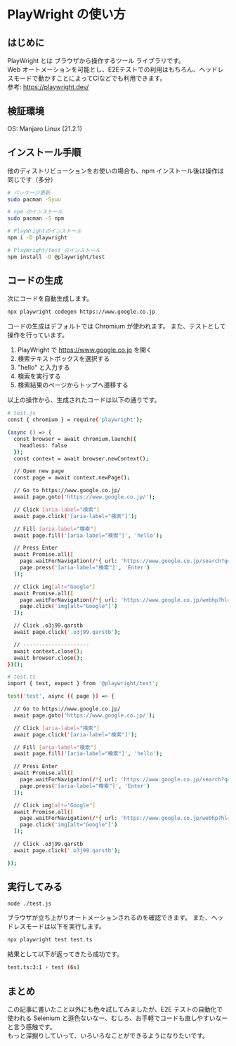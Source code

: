 # PlayWright の使い方
## はじめに
PlayWright とは ブラウザから操作するツール ライブラリです。  
Web オートメーションを可能とし、E2Eテストでの利用はもちろん、ヘッドレスモードで動かすことによってCIなどでも利用できます。  
参考: https://playwright.dev/
  
## 検証環境
OS: Manjaro Linux (21.2.1)  

## インストール手順
他のディストリビューションをお使いの場合も、npm インストール後は操作は同じです（多分）
```bash
# パッケージ更新
sudo pacman -Syuu

# npm のインストール
sudo pacman -S npm

# PlayWrightのインストール
npm i -D playwright

# PlayWright/test のインストール
npm install -D @playwright/test
```

## コードの生成
次にコードを自動生成します。  
```bash
npx playwright codegen https://www.google.co.jp
```
  
コードの生成はデフォルトでは Chromium が使われます。
また、テストとして操作を行っています。
1. PlayWright で https://www.google.co.jp を開く
2. 検索テキストボックスを選択する
3. "hello" と入力する
4. 検索を実行する
5. 検索結果のページからトップへ遷移する
  
以上の操作から、生成されたコードは以下の通りです。
  
```bash
# test.js
const { chromium } = require('playwright');

(async () => {
  const browser = await chromium.launch({
    headless: false
  });
  const context = await browser.newContext();

  // Open new page
  const page = await context.newPage();

  // Go to https://www.google.co.jp/
  await page.goto('https://www.google.co.jp/');

  // Click [aria-label="検索"]
  await page.click('[aria-label="検索"]');

  // Fill [aria-label="検索"]
  await page.fill('[aria-label="検索"]', 'hello');

  // Press Enter
  await Promise.all([
    page.waitForNavigation(/*{ url: 'https://www.google.co.jp/search?q=hello&source=hp&ei=62HvYaKTM6mKr7wPod6jmAM&iflsig=ALs-wAMAAAAAYe9v-9wfjyAx08CLYm3HYmEhEh24FbxI&ved=0ahUKEwjitKP_7sv1AhUpxYsBHSHvCDMQ4dUDCAk&uact=5&oq=hello&gs_lcp=Cgdnd3Mtd2l6EAMyCwgAEIAEELEDEIMBMgUIABCABDIICAAQgAQQsQMyCAgAEIAEELEDMggIABCABBCxAzIFCAAQgAQyCAgAEIAEELEDMggIABCABBCxAzoNCAAQgAQQsQMQgwEQBDoHCAAQgAQQBDoKCAAQgAQQsQMQBFD1BFjPCWCtDWgBcAB4AIABTYgB9AKSAQE1mAEAoAEBsAEA&sclient=gws-wiz' }*/),
    page.press('[aria-label="検索"]', 'Enter')
  ]);

  // Click img[alt="Google"]
  await Promise.all([
    page.waitForNavigation(/*{ url: 'https://www.google.co.jp/webhp?hl=ja&sa=X&ved=0ahUKEwjy38aD78v1AhWIMpQKHZDkA7gQPAgI' }*/),
    page.click('img[alt="Google"]')
  ]);

  // Click .o3j99.qarstb
  await page.click('.o3j99.qarstb');

  // ---------------------
  await context.close();
  await browser.close();
})();
```

```bash
# test.ts
import { test, expect } from '@playwright/test';

test('test', async ({ page }) => {

  // Go to https://www.google.co.jp/
  await page.goto('https://www.google.co.jp/');

  // Click [aria-label="検索"]
  await page.click('[aria-label="検索"]');

  // Fill [aria-label="検索"]
  await page.fill('[aria-label="検索"]', 'hello');

  // Press Enter
  await Promise.all([
    page.waitForNavigation(/*{ url: 'https://www.google.co.jp/search?q=hello&source=hp&ei=62HvYaKTM6mKr7wPod6jmAM&iflsig=ALs-wAMAAAAAYe9v-9wfjyAx08CLYm3HYmEhEh24FbxI&ved=0ahUKEwjitKP_7sv1AhUpxYsBHSHvCDMQ4dUDCAk&uact=5&oq=hello&gs_lcp=Cgdnd3Mtd2l6EAMyCwgAEIAEELEDEIMBMgUIABCABDIICAAQgAQQsQMyCAgAEIAEELEDMggIABCABBCxAzIFCAAQgAQyCAgAEIAEELEDMggIABCABBCxAzoNCAAQgAQQsQMQgwEQBDoHCAAQgAQQBDoKCAAQgAQQsQMQBFD1BFjPCWCtDWgBcAB4AIABTYgB9AKSAQE1mAEAoAEBsAEA&sclient=gws-wiz' }*/),
    page.press('[aria-label="検索"]', 'Enter')
  ]);

  // Click img[alt="Google"]
  await Promise.all([
    page.waitForNavigation(/*{ url: 'https://www.google.co.jp/webhp?hl=ja&sa=X&ved=0ahUKEwjy38aD78v1AhWIMpQKHZDkA7gQPAgI' }*/),
    page.click('img[alt="Google"]')
  ]);

  // Click .o3j99.qarstb
  await page.click('.o3j99.qarstb');

});
```
  
## 実行してみる
```bash
node ./test.js
```

ブラウザが立ち上がりオートメーションされるのを確認できます。
また、ヘッドレスモードは以下を実行します。
  
```bash
npx playwright test test.ts
```
  
結果として以下が返ってきたら成功です。
  
```bash
test.ts:3:1 › test (6s)
```

## まとめ
この記事に書いたこと以外にも色々試してみましたが、E2E テストの自動化で使われる Selenium と遜色ないなー、むしろ、お手軽でコードも直しやすいなーと言う感触です。  
もっと深掘りしていって、いろいろなことができるようになりたいです。 
